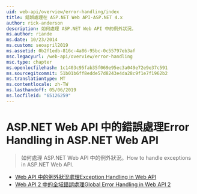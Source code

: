 ```yaml
---
uid: web-api/overview/error-handling/index
title: 錯誤處理在 ASP.NET Web API-ASP.NET 4.x
author: rick-anderson
description: 如何處理 ASP.NET Web API 中的例外狀況。
ms.author: riande
ms.date: 10/23/2014
ms.custom: seoapril2019
ms.assetid: 0b2f1edb-816c-4a86-95bc-0c55797eb3af
msc.legacyurl: /web-api/overview/error-handling
msc.type: chapter
ms.openlocfilehash: 1c1403c95fab35f069e95ec3a049e72e9e37c591
ms.sourcegitcommit: 51b01b6ff8edde57d8243e4da28c9f1e7f1962b2
ms.translationtype: MT
ms.contentlocale: zh-TW
ms.lasthandoff: 05/06/2019
ms.locfileid: "65126259"
---
```

# <a name="error-handling-in-aspnet-web-api"></a><span data-ttu-id="92210-103">ASP.NET Web API 中的錯誤處理</span><span class="sxs-lookup"><span data-stu-id="92210-103">Error Handling in ASP.NET Web API</span></span>

> <span data-ttu-id="92210-104">如何處理 ASP.NET Web API 中的例外狀況。</span><span class="sxs-lookup"><span data-stu-id="92210-104">How to handle exceptions in ASP.NET Web API.</span></span>

- [<span data-ttu-id="92210-105">Web API 中的例外狀況處理</span><span class="sxs-lookup"><span data-stu-id="92210-105">Exception Handling in Web API</span></span>](exception-handling.md)
- [<span data-ttu-id="92210-106">Web API 2 中的全域錯誤處理</span><span class="sxs-lookup"><span data-stu-id="92210-106">Global Error Handling in Web API 2</span></span>](web-api-global-error-handling.md)
